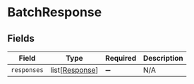 # BatchResponse


## Fields

| Field                                             | Type                                              | Required                                          | Description                                       |
| ------------------------------------------------- | ------------------------------------------------- | ------------------------------------------------- | ------------------------------------------------- |
| `responses`                                       | list[[Response](../../models/shared/response.md)] | :heavy_minus_sign:                                | N/A                                               |